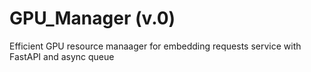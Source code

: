 # GPU_Manager (v.0)
Efficient GPU resource manaager for embedding requests service with FastAPI and async queue
